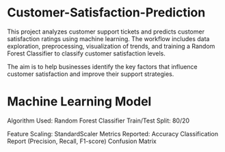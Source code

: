 # Customer-Satisfaction-Prediction
This project analyzes customer support tickets and predicts customer satisfaction ratings using machine learning. The workflow includes data exploration, preprocessing, visualization of trends, and training a Random Forest Classifier to classify customer satisfaction levels.

The aim is to help businesses identify the key factors that influence customer satisfaction and improve their support strategies.


# Machine Learning Model

Algorithm Used: Random Forest Classifier 
Train/Test Split: 80/20

Feature Scaling: StandardScaler
Metrics Reported:
Accuracy
Classification Report (Precision, Recall, F1-score)
Confusion Matrix
